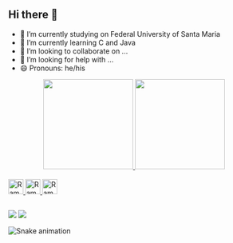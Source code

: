 ## Hi there 👋

- 🔭 I’m currently studying on Federal University of Santa Maria
- 🌱 I’m currently learning C and Java
- 👯 I’m looking to collaborate on ...
- 🤔 I’m looking for help with ...
- 😄 Pronouns: he/his

<div align="center">
  <a href="https://github.com/RamonXXII">
  <img height="180em" src="https://github-readme-stats.vercel.app/api?username=RamonXXII&show_icons=true&theme=github_dark&include_all_commits=true&count_private=true"/>
  <img height="180em" src="https://github-readme-stats.vercel.app/api/top-langs/?username=RamonXXII&layout=compact&langs_count=7&theme=github_dark"/>
</div>
  
<div style="display: inline_block"><br>
  <img allign = "center" alt="Ramon-C" height = "30" widht ="40" src="https://cdn.jsdelivr.net/gh/devicons/devicon/icons/c/c-original.svg"/>
  <img allign = "center" alt="Ramon-Cpp" height = "30" widht ="40" src="https://cdn.jsdelivr.net/gh/devicons/devicon/icons/cplusplus/cplusplus-original.svg"/>
  <img allign = "center" alt="Ramon-Haskell" height = "30" widht ="40" src="https://cdn.jsdelivr.net/gh/devicons/devicon/icons/haskell/haskell-original.svg"/>          
</div>

  ##
 
<div> 
  <a href = "mailto:ramonizidoro22@gmail.com"><img src="https://img.shields.io/badge/-Gmail-%23333?style=for-the-badge&logo=gmail&logoColor=white" target="_blank"></a>
  <a href="https://www.linkedin.com/in/ramon-izidoro-230267228/" target="_blank"><img src="https://img.shields.io/badge/-LinkedIn-%230077B5?style=for-the-badge&logo=linkedin&logoColor=white" target="_blank"></a> 
  
  ![Snake animation](https://github.com/RamonXXII/RamonXXII/blob/output/github-contribution-grid-snake.svg)
</div>
